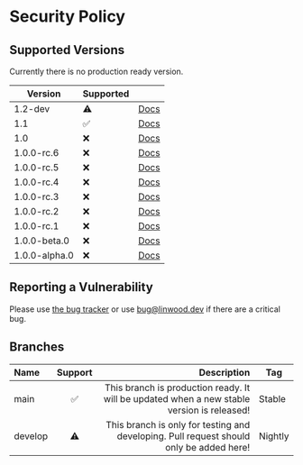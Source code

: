 # Security Policy

## Supported Versions

Currently there is no production ready version.

| Version       | Supported          |                                                                     |
|---------------|--------------------|---------------------------------------------------------------------|
| 1.2-dev       | :warning:          | [Docs](https://docs.butterfly.linwood.dev/docs/1.2/intro)           |
| 1.1           | :white_check_mark: | [Docs](https://docs.butterfly.linwood.dev/docs/1.1/intro)           |
| 1.0           | :x:                | [Docs](https://docs.butterfly.linwood.dev/docs/1.0/intro)           |
| 1.0.0-rc.6    | :x:                | [Docs](https://docs.butterfly.linwood.dev/docs/1.0.0-rc.6/intro)    |
| 1.0.0-rc.5    | :x:                | [Docs](https://docs.butterfly.linwood.dev/docs/1.0.0-rc.5/intro)    |
| 1.0.0-rc.4    | :x:                | [Docs](https://docs.butterfly.linwood.dev/docs/1.0.0-rc.4/intro)    |
| 1.0.0-rc.3    | :x:                | [Docs](https://docs.butterfly.linwood.dev/docs/1.0.0-rc.3/intro)    |
| 1.0.0-rc.2    | :x:                | [Docs](https://docs.butterfly.linwood.dev/docs/1.0.0-rc.2/intro)    |
| 1.0.0-rc.1    | :x:                | [Docs](https://docs.butterfly.linwood.dev/docs/1.0.0-rc.1/intro)    |
| 1.0.0-beta.0  | :x:                | [Docs](https://docs.butterfly.linwood.dev/docs/1.0.0-beta.0/intro)  |
| 1.0.0-alpha.0 | :x:                | [Docs](https://docs.butterfly.linwood.dev/docs/1.0.0-alpha.0/intro) |

## Reporting a Vulnerability

Please use [the bug tracker](https://github.com/LinwoodCloud/butterfly/issues) or use <bug@linwood.dev> if there are a critical bug.

## Branches

| Name    | Support |                                                                                Description | Tag     |
|:--------|:-------:|-------------------------------------------------------------------------------------------:|---------|
| main    |    ✅    | This branch is production ready. It will be updated when a new stable version is released! | Stable  |
| develop |   ⚠️    |    This branch is only for testing and developing. Pull request should only be added here! | Nightly |
